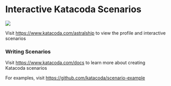 # Interactive Katacoda Scenarios

[![](http://shields.katacoda.com/katacoda/astralship/count.svg)](https://www.katacoda.com/astralship "Get your profile on Katacoda.com")

Visit https://www.katacoda.com/astralship to view the profile and interactive scenarios

### Writing Scenarios
Visit https://www.katacoda.com/docs to learn more about creating Katacoda scenarios

For examples, visit https://github.com/katacoda/scenario-example
